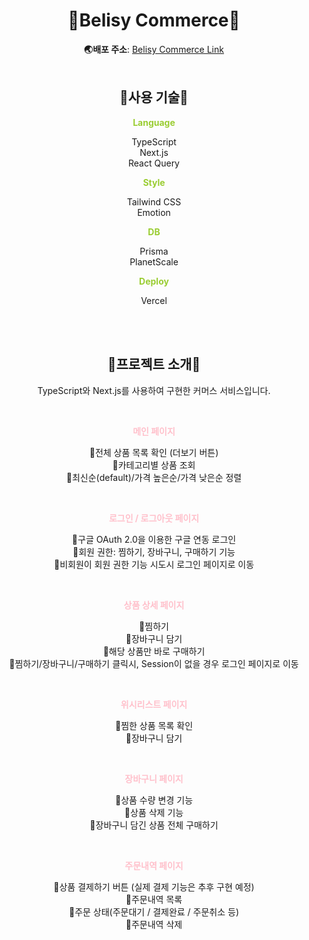 <div align='center'>

# **💞Belisy Commerce💞**

**🌏배포 주소**: <a href="">Belisy Commerce Link</a>  
<br/>

## **🌼사용 기술🌼**

<span style="color:yellowgreen">**Language**</span>

TypeScript  
Next.js  
React Query

<span style="color:yellowgreen">**Style**</span>

Tailwind CSS  
Emotion

<span style="color:yellowgreen">**DB**</span>

Prisma  
PlanetScale

<span style="color:yellowgreen">**Deploy**</span>

Vercel

<br/>
<br/>

## **🌼프로젝트 소개🌼**

TypeScript와 Next.js를 사용하여 구현한 커머스 서비스입니다.

<!-- 🌼My Notion
<a href=""><img src="https://img.shields.io/badge/notion-1DBF73?style=flat&logo=Notion&logoColor=white"/></a> -->

<br/>

<span style="color:pink">**메인 페이지**</span>

🌾전체 상품 목록 확인 (더보기 버튼)  
🌾카테고리별 상품 조회  
🌾최신순(default)/가격 높은순/가격 낮은순 정렬

<br/>

<span style="color:pink">**로그인 / 로그아웃 페이지**</span>

🌾구글 OAuth 2.0을 이용한 구글 연동 로그인  
🌾회원 권한: 찜하기, 장바구니, 구매하기 기능  
🌾비회원이 회원 권한 기능 시도시 로그인 페이지로 이동

<br/>

<span style="color:pink">**상품 상세 페이지**</span>

🌾찜하기  
🌾장바구니 담기  
🌾해당 상품만 바로 구매하기  
🌾찜하기/장바구니/구매하기 클릭시, Session이 없을 경우 로그인 페이지로 이동

<br/>

<span style="color:pink">**위시리스트 페이지**</span>

🌾찜한 상품 목록 확인  
🌾장바구니 담기

<br/>

<span style="color:pink">**장바구니 페이지**</span>

🌾상품 수량 변경 기능  
🌾상품 삭제 기능  
🌾장바구니 담긴 상품 전체 구매하기

<br/>

<span style="color:pink">**주문내역 페이지**</span>

🌾상품 결제하기 버튼 (실제 결제 기능은 추후 구현 예정)  
🌾주문내역 목록  
🌾주문 상태(주문대기 / 결제완료 / 주문취소 등)  
🌾주문내역 삭제

<br/>

</div>
